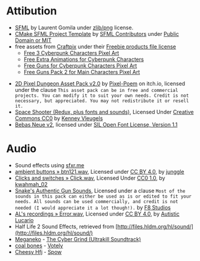 # Attibution
- [SFML](https://www.sfml-dev.org) by Laurent Gomila under [zlib/png](https://www.sfml-dev.org/license.php) license.
- [CMake SFML Project Template](https://github.com/SFML/cmake-sfml-project) by [SFML Contributors](https://github.com/SFML/cmake-sfml-project/graphs/contributors) under [Public Domain or MIT](https://github.com/SFML/cmake-sfml-project/blob/master/LICENSE.md)
- free assets from [Craftpix](https://craftpix.net) under their [Freebie products file license](https://craftpix.net/file-licenses/)
    - [Free 3 Cyberpunk Characters Pixel Art](https://craftpix.net/freebies/free-3-cyberpunk-characters-pixel-art/)
    - [Free Extra Animations for Cyberpunk Characters](https://craftpix.net/freebies/free-extra-animations-for-cyberpunk-characters/)
    - [Free Guns for Cyberpunk Characters Pixel Art](https://craftpix.net/freebies/free-guns-for-cyberpunk-characters-pixel-art/)
    - [Free Guns Pack 2 for Main Characters Pixel Art](https://craftpix.net/freebies/free-guns-pack-2-for-main-characters-pixel-art/)
<!-- - [2D Dungeon Asset Pack](https://styloo.itch.io/2d-dungeon) by [Styloo](https://styloo.itch.io/) on itch.io, licensed under [CC0 1.0 (Public Domain Dedication)](https://creativecommons.org/publicdomain/zero/1.0/), or licensed under CC4.0 from readme but did not scpeified rights. contacted Styloo and waiting for a response. -->
- [2D Pixel Dungeon Asset Pack v2.0](https://pixel-poem.itch.io/dungeon-assetpuck) by [Pixel-Poem](https://pixel-poem.itch.io/) on itch.io, licensed under the clause `This asset pack can be in free and commercial projects. You can modify it to suit your own needs. Credit is not necessary, but appreciated. You may not redistribute it or resell it.`
- [Space Shooter (Redux, plus fonts and sounds)](https://kenney.nl/assets/space-shooter-redux), Licensed Under [Creative Commons CC0](https://creativecommons.org/share-your-work/public-domain/cc0/) by [Kenney Vleugels](https://kenney.nl/)
- [Bebas Neue v2](http://bebasneue.com/), licensed under [SIL Open Font License, Version 1.1](https://github.com/dharmatype/Bebas-Neue/blob/master/OFL.txt)

# Audio
- Sound effects using [sfxr.me](sfxr.me)
- [ambient buttons » btn121.wav](https://freesound.org/people/junggle/sounds/29301/), Licensed under [CC BY 4.0](https://creativecommons.org/licenses/by/4.0/), by [junggle](https://freesound.org/people/junggle/)
- [Clicks and switches » Click.wav](https://freesound.org/people/kwahmah_02/sounds/256116/), Licensed Under [CC0 1.0](https://creativecommons.org/publicdomain/zero/1.0/), by [kwahmah_02](https://freesound.org/people/kwahmah_02/) 
- [Snake's Authentic Gun Sounds](https://f8studios.itch.io/snakes-authentic-gun-sounds), Licensed under a clause `Most of the sounds in this pack can either be used as is or edited to fit your needs. All sounds can be used commercially, and credit is not needed (I would appreciate it a lot though!).` by [F8 Studios](https://f8studios.itch.io/)
- [AL's recordings » Error.wav](https://freesound.org/people/Autistic%20Lucario/sounds/142608/), Licensed under [CC BY 4.0](https://creativecommons.org/licenses/by/4.0/), by [Autistic Lucario](https://freesound.org/people/Autistic%20Lucario/)
- Half Life 2 Sound Effects, retrieved from [http://files.hldm.org/hl/sound/](http://files.hldm.org/hl/sound/)
- [Meganeko](https://soundcloud.com/meganeko) - [The Cyber Grind (Ultrakill Soundtrack)](https://soundcloud.com/meganeko/ultrakill)
- [coal bones](https://www.youtube.com/@CoalBones) - [Votely](https://www.youtube.com/watch?v=U9uUf4PnHyY)
- [Cheesy Hfj](https://www.youtube.com/@CheesyHfj) - [Spow](https://www.youtube.com/watch?v=3re7zdPidbU)